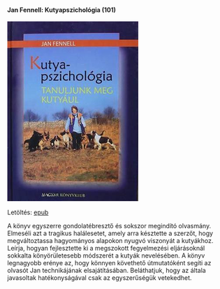 #### <a name="id_475">Jan Fennell: Kutyapszichológia (101)</a>
<img src="https://github.com/BercziSandor/calibre_lib/raw/main/Jan%20Fennell/Kutyapszichologia%20%28475%29/cover.jpg" alt="cover" width="300"/>

Letöltés: [epub](https://github.com/BercziSandor/calibre_lib/raw/main/Jan%20Fennell/Kutyapszichologia%20%28475%29/Kutyapszichologia%20-%20Jan%20Fennell.epub)
<p>A könyv egyszerre gondolatébresztő és sokszor megindító olvasmány. 
Elmeséli azt a tragikus halálesetet, amely arra késztette a szerzőt, 
hogy megváltoztassa hagyományos alapokon nyugvó viszonyát a kutyákhoz. 
Leírja, hogyan fejlesztette ki a megszokott fegyelmezési eljárásoknál 
sokkalta könyörületesebb módszerét a kutyák nevelésében. A könyv 
legnagyobb erénye az, hogy könnyen követhető útmutatóként segíti az 
olvasót Jan technikájának elsajátításában. Beláthatjuk, hogy az általa 
javasoltak hatékonyságával csak az egyszerűségük vetekedhet. </p>

